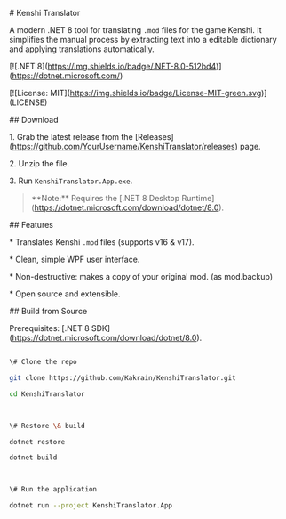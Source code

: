 \# Kenshi Translator



A modern .NET 8 tool for translating `.mod` files for the game Kenshi. It simplifies the manual process by extracting text into a editable dictionary and applying translations automatically.



\[!\[.NET 8](https://img.shields.io/badge/.NET-8.0-512bd4)](https://dotnet.microsoft.com/)

\[!\[License: MIT](https://img.shields.io/badge/License-MIT-green.svg)](LICENSE)



\## Download



1\.  Grab the latest release from the \[Releases](https://github.com/YourUsername/KenshiTranslator/releases) page.

2\.  Unzip the file.

3\.  Run `KenshiTranslator.App.exe`.



> \*\*Note:\*\* Requires the \[.NET 8 Desktop Runtime](https://dotnet.microsoft.com/download/dotnet/8.0).



\## Features



\*   Translates Kenshi `.mod` files (supports v16 \& v17).

\*   Clean, simple WPF user interface.

\*   Non-destructive: makes a copy of your original mod. (as mod.backup)

\*   Open source and extensible.



\## Build from Source



Prerequisites: \[.NET 8 SDK](https://dotnet.microsoft.com/download/dotnet/8.0).



```bash

\# Clone the repo

git clone https://github.com/Kakrain/KenshiTranslator.git

cd KenshiTranslator



\# Restore \& build

dotnet restore

dotnet build



\# Run the application

dotnet run --project KenshiTranslator.App

